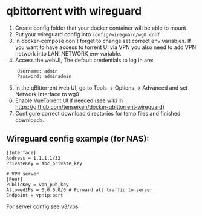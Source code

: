 # qbittorrent with wireguard

1. Create config folder that your docker container will be able to mount
2. Put your wireguard config into `config/wireguard/wg0.conf`
3. In docker-compose don't forget to change set correct env variables. If you want to have access to torrent UI via VPN you also need to add VPN network into LAN_NETWORK env variable.
4. Access the webUI, The default credentials to log in are:

```
    Username: admin
    Password: adminadmin
```

5. In the qBittorrent web UI, go to Tools -> Options -> Advanced and set Network Interface to wg0
6. Enable VueTorrent UI if needed (see wiki in https://github.com/tenseiken/docker-qbittorrent-wireguard)
7. Configure correct download directories for temp files and finished downloads.

## Wireguard config example (for NAS):

```
[Interface]
Address = 1.1.1.1/32
PrivateKey = abc_private_key

# VPN server
[Peer]
PublicKey = vpn_pub_key
AllowedIPs = 0.0.0.0/0 # Forward all traffic to server
Endpoint = vpnip:port 
```

For server config see v3/vps